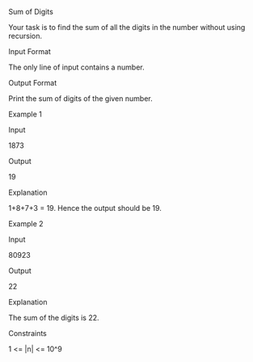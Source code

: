 Sum of Digits

Your task is to find the sum of all the digits in the number without using recursion.

Input Format

The only line of input contains a number.

Output Format

Print the sum of digits of the given number.

Example 1

Input

1873

Output

19

Explanation

1+8+7+3 = 19. Hence the output should be 19.

Example 2

Input

80923

Output

22

Explanation

The sum of the digits is 22.

Constraints

1 <= |n| <= 10^9
